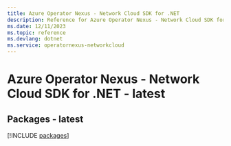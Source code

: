 ```yaml
---
title: Azure Operator Nexus - Network Cloud SDK for .NET
description: Reference for Azure Operator Nexus - Network Cloud SDK for .NET
ms.date: 12/11/2023
ms.topic: reference
ms.devlang: dotnet
ms.service: operatornexus-networkcloud
---
```

# Azure Operator Nexus - Network Cloud SDK for .NET - latest
## Packages - latest
[!INCLUDE [packages](operator-nexus---network-cloud-index.md)]